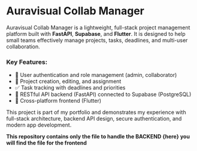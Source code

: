 # Auravisual Collab Manager
Auravisual Collab Manager is a lightweight, full-stack project management platform built with **FastAPI**, **Supabase**, and **Flutter**. It is designed to help small teams effectively manage projects, tasks, deadlines, and multi-user collaboration.

### Key Features:
- 🔐 User authentication and role management (admin, collaborator)
- 📁 Project creation, editing, and assignment
- ✅ Task tracking with deadlines and priorities
- 🧩 RESTful API backend (FastAPI) connected to Supabase (PostgreSQL)
- 📱 Cross-platform frontend (Flutter)

This project is part of my portfolio and demonstrates my experience with full-stack architecture, backend API design, secure authentication, and modern app development.

**This repository contains only the file to handle the BACKEND {here} you will find the file for the frontend**
